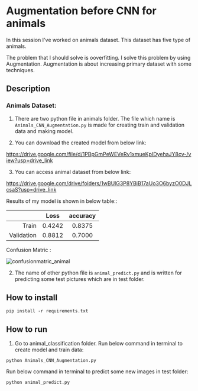 # Augmentation before CNN for animals

In this session I've worked on animals dataset.
This dataset has five type of animals.

The problem that I should solve is ooverfitting. I solve this problem by using Augmentation.
Augmentation is about increasing primary dataset with some techniques.

## Description

### Animals Dataset:

1. There are two python file in animals folder. The file which name is `Animals_CNN_Augmentation.py` is made for creating train and validation data and making model.

2. You can download the created model from below link:

 https://drive.google.com/file/d/1PBpGmPeWEVeRv1xmueKpIDyehaJY8cv-/view?usp=drive_link
 
3. You can access animal dataset from below link:

https://drive.google.com/drive/folders/1wBUlG3P8YBiB17aUo3O6byzO0DJLcsaS?usp=drive_link

Results of my model is shown in below table::
 
 |           |       Loss     |        accuracy     |
 |---------: | :----------------: |:----------------: |
 |    Train            |       0.4242            |        0.8375          |
 |    Validation            |        0.8812          |        0.7000           |

Confusion Matric :

![confusionmatric_animal](https://github.com/javadnematollahi/python-assignment/assets/86910174/7bfe6428-c078-4935-8c06-b316a92a101c)


2. The name of other python file is `animal_predict.py` and is written for predicting some test pictures which are in test folder.


## How to install

```
pip install -r requirements.txt
```

##  How to run

1. Go to animal_classification folder.
Run below command in terminal to create model and train data:

```
python Animals_CNN_Augmentation.py
```

Run below command in terminal to predict some new images in test folder:

```
python animal_predict.py
```
